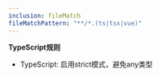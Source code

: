 ```yaml
---
inclusion: fileMatch
fileMatchPattern: "**/*.(ts|tsx|vue)"
---
```


**TypeScript规则**

- TypeScript: 启用strict模式，避免any类型
